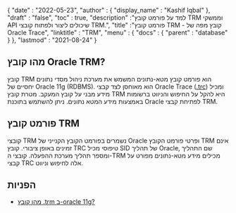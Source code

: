 {
  "date" : "2022-05-23",
  "author" : {
    "display_name" : "Kashif Iqbal"
},
  "draft" : "false",
  "toc" : true,
  "description" :"למד על פורמט קובץ TRM וממשקי API שיכולים ליצור ולפתוח קובצי TRM.",
  "title" :"פורמט קובץ TRM - קובץ מפה של Oracle Trace",
  "linktitle" : "TRM",
  "menu" : {
    "docs" : {
      "parent" : "database"
}
},
  "lastmod" : "2021-08-24"
}

## מהו קובץ Oracle TRM?

קובץ TRM הוא פורמט קובץ מטא-נתונים המשמש את מערכת ניהול מסדי נתונים יחסיים של Oracle 11g (RDBMS). הוא מאוחסן לצד קבצי Oracle Trace ([.trc](/he/database/trc/)) ומכיל מידע מבני על קובץ המעקב. מטרת קובץ TRM היא להקל על החיפוש והניווט ברשומות באמצעות מידע המטא נתונים. ניתן להשתמש בתוכנת Oracle לפתיחת קבצי TRM.

## פורמט קובץ TRM

קובצי TRM נשמרים בפורמט הקובץ הקנייני של Oracle ופרטי פורמט הקובץ TRM אינם זמינים באופן ציבורי. קובץ TRC טיפוסי מכיל SID של תהליך Oracle, שם התהליך ומספר תהליך מערכת ההפעלה. קובצי ה-TRM מכילים מידע מטא-נתונים מפורט על קבצי TRC אלה לחיפוש וניווט.

## הפניות ##

* [מהו קובץ .trm ב-oracle 11g?](https://forums.oracle.com/ords/apexds/post/what-is-trm-file-in-oracle-11g-0659)

